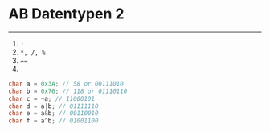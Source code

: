 # AB Datentypen 2
___

1. `!`
2. `*, /, %`
3. `==`
4. 

```c
char a = 0x3A; // 58 or 00111010
char b = 0x76; // 118 or 01110110
char c = ~a; // 11000101
char d = a|b; // 01111110
char e = a&b; // 00110010
char f = a^b; // 01001100
```